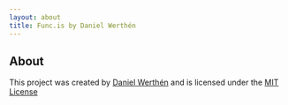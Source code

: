 ```yaml
---
layout: about
title: Func.is by Daniel Werthén
---
```


## About
This project was created by [Daniel Werthén](mailto:danielwerthen@gmail.com) and is licensed under the [MIT License](https://github.com/danielwerthen/funcis/blob/master/LICENSE)
